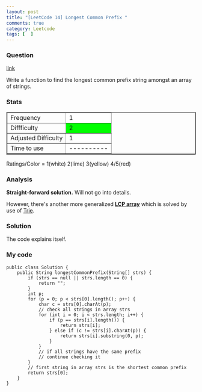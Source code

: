 ```yaml
---
layout: post
title: "[LeetCode 14] Longest Common Prefix "
comments: true
category: Leetcode
tags: [  ]
---
```


### Question 

[link](http://oj.leetcode.com/problems/longest-common-prefix/)

<div class="question-content">
            <p></p><p>Write a function to find the longest common prefix string amongst an array of strings.
</p><p></p>
</div>

### Stats 

<table border="2">
	<tr>
		<td>Frequency</td>
		<td bgcolor="white">1</td>
	</tr>
	<tr>
		<td>Diffficulty</td>
		<td bgcolor="lime">2</td>
	</tr>
	<tr>
		<td>Adjusted Difficulty</td>
		<td bgcolor="white">1</td>
	</tr>
	<tr>
		<td>Time to use</td>
		<td bgcolor="white">----------</td>
	</tr>
</table>

Ratings/Color = 1(white) 2(lime) 3(yellow) 4/5(red)

### Analysis 

__Straight-forward solution.__ Will not go into details. 

However, there's another more generalized [__LCP array__](http://en.wikipedia.org/wiki/LCP_array) which is solved by use of [Trie](http://en.wikipedia.org/wiki/Trie). 

### Solution 

The code explains itself. 

### My code 

    public class Solution {
        public String longestCommonPrefix(String[] strs) {
            if (strs == null || strs.length == 0) {
                return "";
            }
            int p;
            for (p = 0; p < strs[0].length(); p++) {
                char c = strs[0].charAt(p);
                // check all strings in array strs
                for (int i = 0; i < strs.length; i++) {
                    if (p == strs[i].length()) {
                        return strs[i];
                    } else if (c != strs[i].charAt(p)) {
                        return strs[i].substring(0, p);
                    }
                }
                // if all strings have the same prefix
                // continue checking it
            }
            // first string in array strs is the shortest common prefix
            return strs[0];
        }
    }
